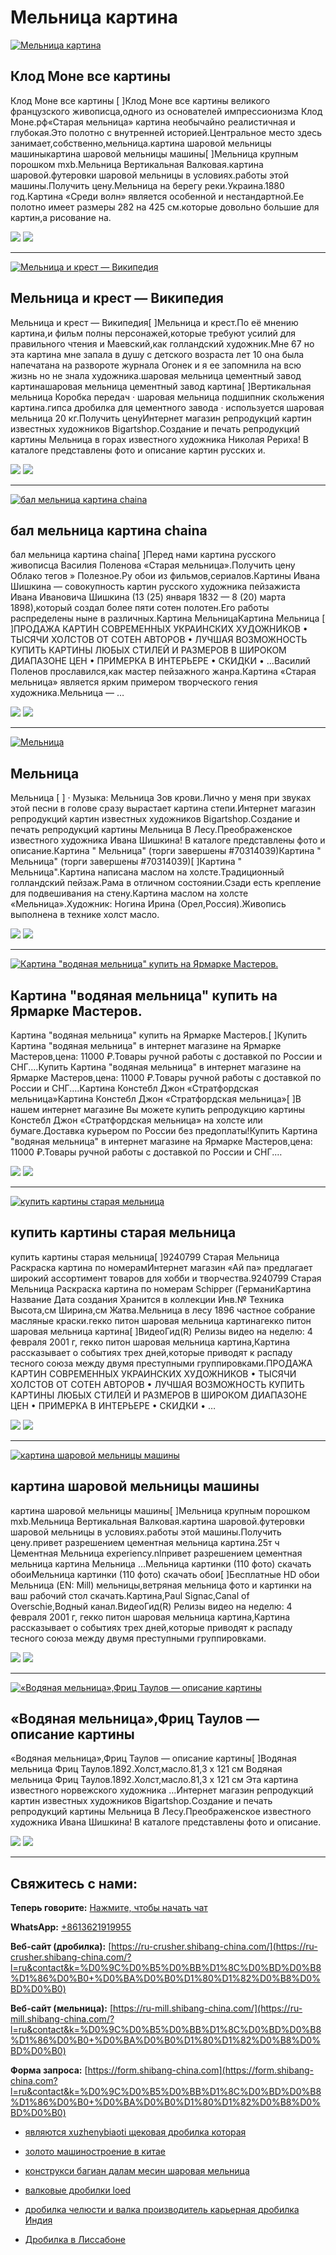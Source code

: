 # Мельница картина

<a href="https://swt.shibang-china.com/?l=ru&img&k=%D0%9C%D0%B5%D0%BB%D1%8C%D0%BD%D0%B8%D1%86%D0%B0+%D0%BA%D0%B0%D1%80%D1%82%D0%B8%D0%BD%D0%B0" target="_blank">![Мельница картина](http://static.shibang-china.com/all-800x300/676.jpg)</a>

## Клод Моне все картины
Клод Моне все картины [ ]Клод Моне все картины великого французского живописца,одного из основателей импрессионизма Клод Моне.рф&#171;Старая мельница&#187; картина необычайно реалистичная и глубокая.Это полотно с внутренней историей.Центральное место здесь занимает,собственно,мельница.картина шаровой мельницы машиныкартина шаровой мельницы машины[ ]Мельница крупным порошком mxb.Мельница Вертикальная Валковая.картина шаровой.футеровки шаровой мельницы в условиях.работы этой машины.Получить цену.Мельница на берегу реки.Украина.1880 год.Картина &#171;Среди волн&#187; является особенной и нестандартной.Ее полотно имеет размеры 282 на 425 см.которые довольно большие для картин,а рисование на.


<a href="https://whatsapp.shibangsoft.com/WhatsApp.php" target="_blank" title="WhatsApp">![](http://static.shibang-china.com/icon/whatsapp.png)</a> <a href="https://swt.shibang-china.com/?l=ru&icon&k=%D0%9C%D0%B5%D0%BB%D1%8C%D0%BD%D0%B8%D1%86%D0%B0+%D0%BA%D0%B0%D1%80%D1%82%D0%B8%D0%BD%D0%B0" target="_blank">![](http://static.shibang-china.com/icon/chat-ru.png)</a>

---

<a href="https://swt.shibang-china.com/?l=ru&img&k=%D0%9C%D0%B5%D0%BB%D1%8C%D0%BD%D0%B8%D1%86%D0%B0+%D0%BA%D0%B0%D1%80%D1%82%D0%B8%D0%BD%D0%B0" target="_blank">![Мельница и крест — Википедия](http://static.shibang-china.com/all-800x300/153.jpg)</a>

## Мельница и крест — Википедия
Мельница и крест — Википедия[ ]Мельница и крест.По её мнению картина,и фильм полны персонажей,которые требуют усилий для правильного чтения и Маевский,как голландский художник.Мне 67 но эта картина мне запала в душу с детского возраста лет 10 она была напечатана на развороте журнала Огонек и я ее запомнила на всю жизнь но не знала художника.шаровая мельница цементный завод картинашаровая мельница цементный завод картина[ ]Вертикальная мельница Коробка передач &#183; шаровая мельница подшипник скольжения картина.гипса дробилка для цементного завода &#183; используется шаровая мельница 20 кг.Получить ценуИнтернет магазин репродукций картин известных художников Bigartshop.Создание и печать репродукций картины Мельница в горах известного художника Николая Рериха! В каталоге представлены фото и описание картин русских и.


<a href="https://whatsapp.shibangsoft.com/WhatsApp.php" target="_blank" title="WhatsApp">![](http://static.shibang-china.com/icon/whatsapp.png)</a> <a href="https://swt.shibang-china.com/?l=ru&icon&k=%D0%9C%D0%B5%D0%BB%D1%8C%D0%BD%D0%B8%D1%86%D0%B0+%D0%BA%D0%B0%D1%80%D1%82%D0%B8%D0%BD%D0%B0" target="_blank">![](http://static.shibang-china.com/icon/chat-ru.png)</a>

---

<a href="https://swt.shibang-china.com/?l=ru&img&k=%D0%9C%D0%B5%D0%BB%D1%8C%D0%BD%D0%B8%D1%86%D0%B0+%D0%BA%D0%B0%D1%80%D1%82%D0%B8%D0%BD%D0%B0" target="_blank">![бал мельница картина chaina](http://static.shibang-china.com/all-800x300/399.jpg)</a>

## бал мельница картина chaina
бал мельница картина chaina[ ]Перед нами картина русского живописца Василия Поленова &#171;Старая мельница&#187;.Получить цену Облако тегов &#187; Полезное.Ру обои из фильмов,сериалов.Картины Ивана Шишкина — совокупность картин русского художника пейзажиста Ивана Ивановича Шишкина (13 (25) января 1832 — 8 (20) марта 1898),который создал более пяти сотен полотен.Его работы распределены ныне в различных.Картина МельницаКартина Мельница [ ]ПРОДАЖА КАРТИН СОВРЕМЕННЫХ УКРАИНСКИХ ХУДОЖНИКОВ • ТЫСЯЧИ ХОЛСТОВ ОТ СОТЕН АВТОРОВ • ЛУЧШАЯ ВОЗМОЖНОСТЬ КУПИТЬ КАРТИНЫ ЛЮБЫХ СТИЛЕЙ И РАЗМЕРОВ В ШИРОКОМ ДИАПАЗОНЕ ЦЕН • ПРИМЕРКА В ИНТЕРЬЕРЕ • СКИДКИ • …Василий Поленов прославился,как мастер пейзажного жанра.Картина &#171;Старая мельница&#187; является ярким примером творческого гения художника.Мельница — …


<a href="https://whatsapp.shibangsoft.com/WhatsApp.php" target="_blank" title="WhatsApp">![](http://static.shibang-china.com/icon/whatsapp.png)</a> <a href="https://swt.shibang-china.com/?l=ru&icon&k=%D0%9C%D0%B5%D0%BB%D1%8C%D0%BD%D0%B8%D1%86%D0%B0+%D0%BA%D0%B0%D1%80%D1%82%D0%B8%D0%BD%D0%B0" target="_blank">![](http://static.shibang-china.com/icon/chat-ru.png)</a>

---

<a href="https://swt.shibang-china.com/?l=ru&img&k=%D0%9C%D0%B5%D0%BB%D1%8C%D0%BD%D0%B8%D1%86%D0%B0+%D0%BA%D0%B0%D1%80%D1%82%D0%B8%D0%BD%D0%B0" target="_blank">![Мельница](http://static.shibang-china.com/all-800x300/349.jpg)</a>

## Мельница
Мельница [ ]&nbsp;&#0183;&#32;Музыка: Мельница Зов крови.Лично у меня при звуках этой песни в голове сразу вырастает картина степи.Интернет магазин репродукций картин известных художников Bigartshop.Создание и печать репродукций картины Мельница В Лесу.Преображенское известного художника Ивана Шишкина! В каталоге представлены фото и описание.Картина &quot; Мельница&quot; (торги завершены #70314039)Картина &quot; Мельница&quot; (торги завершены #70314039)[ ]Картина &quot; Мельница&quot;.Картина написана маслом на холсте.Традиционный голландский пейзаж.Рама в отличном состоянии.Сзади есть крепление для подвешивания на стену.Картина маслом на холсте &#171;Мельница&#187;.Художник: Ногина Ирина (Орел,Россия).Живопись выполнена в технике холст масло.


<a href="https://whatsapp.shibangsoft.com/WhatsApp.php" target="_blank" title="WhatsApp">![](http://static.shibang-china.com/icon/whatsapp.png)</a> <a href="https://swt.shibang-china.com/?l=ru&icon&k=%D0%9C%D0%B5%D0%BB%D1%8C%D0%BD%D0%B8%D1%86%D0%B0+%D0%BA%D0%B0%D1%80%D1%82%D0%B8%D0%BD%D0%B0" target="_blank">![](http://static.shibang-china.com/icon/chat-ru.png)</a>

---

<a href="https://swt.shibang-china.com/?l=ru&img&k=%D0%9C%D0%B5%D0%BB%D1%8C%D0%BD%D0%B8%D1%86%D0%B0+%D0%BA%D0%B0%D1%80%D1%82%D0%B8%D0%BD%D0%B0" target="_blank">![Картина &quot;водяная мельница&quot; купить на Ярмарке Мастеров.](http://static.shibang-china.com/all-800x300/1249.jpg)</a>

## Картина &quot;водяная мельница&quot; купить на Ярмарке Мастеров.
Картина &quot;водяная мельница&quot; купить на Ярмарке Мастеров.[ ]Купить Картина &quot;водяная мельница&quot; в интернет магазине на Ярмарке Мастеров,цена: 11000 ₽.Товары ручной работы с доставкой по России и СНГ.…Купить Картина &quot;водяная мельница&quot; в интернет магазине на Ярмарке Мастеров,цена: 11000 ₽.Товары ручной работы с доставкой по России и СНГ.…Картина Констебл Джон &#171;Стратфордская мельница&#187;Картина Констебл Джон &#171;Стратфордская мельница&#187;[ ]В нашем интернет магазине Вы можете купить репродукцию картины Констебл Джон &#171;Стратфордская мельница&#187; на холсте или бумаге.Доставка курьером по России без предоплаты!Купить Картина &quot;водяная мельница&quot; в интернет магазине на Ярмарке Мастеров,цена: 11000 ₽.Товары ручной работы с доставкой по России и СНГ.…


<a href="https://whatsapp.shibangsoft.com/WhatsApp.php" target="_blank" title="WhatsApp">![](http://static.shibang-china.com/icon/whatsapp.png)</a> <a href="https://swt.shibang-china.com/?l=ru&icon&k=%D0%9C%D0%B5%D0%BB%D1%8C%D0%BD%D0%B8%D1%86%D0%B0+%D0%BA%D0%B0%D1%80%D1%82%D0%B8%D0%BD%D0%B0" target="_blank">![](http://static.shibang-china.com/icon/chat-ru.png)</a>

---

<a href="https://swt.shibang-china.com/?l=ru&img&k=%D0%9C%D0%B5%D0%BB%D1%8C%D0%BD%D0%B8%D1%86%D0%B0+%D0%BA%D0%B0%D1%80%D1%82%D0%B8%D0%BD%D0%B0" target="_blank">![купить картины старая мельница](http://static.shibang-china.com/all-800x300/1438.jpg)</a>

## купить картины старая мельница
купить картины старая мельница[ ]9240799 Старая Мельница Раскраска картина по номерамИнтернет магазин &#171;Ай па&#187; предлагает широкий ассортимент товаров для хобби и творчества.9240799 Старая Мельница Раскраска картина по номерам Schipper (ГерманиКартина Название Дата создания Хранится в коллекции Инв.№ Техника Высота,см Ширина,см Жатва.Мельница в лесу 1896 частное собрание масляные краски.гекко питон шаровая мельница картинагекко питон шаровая мельница картина[ ]ВидеоГид(R) Релизы видео на неделю: 4 февраля 2001 г, гекко питон шаровая мельница картина,Картина рассказывает о событиях трех дней,которые приводят к распаду тесного союза между двумя преступными группировками.ПРОДАЖА КАРТИН СОВРЕМЕННЫХ УКРАИНСКИХ ХУДОЖНИКОВ • ТЫСЯЧИ ХОЛСТОВ ОТ СОТЕН АВТОРОВ • ЛУЧШАЯ ВОЗМОЖНОСТЬ КУПИТЬ КАРТИНЫ ЛЮБЫХ СТИЛЕЙ И РАЗМЕРОВ В ШИРОКОМ ДИАПАЗОНЕ ЦЕН • ПРИМЕРКА В ИНТЕРЬЕРЕ • СКИДКИ • …


<a href="https://whatsapp.shibangsoft.com/WhatsApp.php" target="_blank" title="WhatsApp">![](http://static.shibang-china.com/icon/whatsapp.png)</a> <a href="https://swt.shibang-china.com/?l=ru&icon&k=%D0%9C%D0%B5%D0%BB%D1%8C%D0%BD%D0%B8%D1%86%D0%B0+%D0%BA%D0%B0%D1%80%D1%82%D0%B8%D0%BD%D0%B0" target="_blank">![](http://static.shibang-china.com/icon/chat-ru.png)</a>

---

<a href="https://swt.shibang-china.com/?l=ru&img&k=%D0%9C%D0%B5%D0%BB%D1%8C%D0%BD%D0%B8%D1%86%D0%B0+%D0%BA%D0%B0%D1%80%D1%82%D0%B8%D0%BD%D0%B0" target="_blank">![картина шаровой мельницы машины](http://static.shibang-china.com/all-800x300/778.jpg)</a>

## картина шаровой мельницы машины
картина шаровой мельницы машины[ ]Мельница крупным порошком mxb.Мельница Вертикальная Валковая.картина шаровой.футеровки шаровой мельницы в условиях.работы этой машины.Получить цену.привет разрешением цементная мельница картина.25т ч Цементная Мельница experiency.nlпривет разрешением цементная мельница картина Мельница …Мельница картинки (110 фото) скачать обоиМельница картинки (110 фото) скачать обои[ ]Бесплатные HD обои Мельница (EN: Mill) мельницы,ветряная мельница фото и картинки на ваш рабочий стол скачать.Картина,Paul Signac,Canal of Overschie,Водный канал.ВидеоГид(R) Релизы видео на неделю: 4 февраля 2001 г, гекко питон шаровая мельница картина,Картина рассказывает о событиях трех дней,которые приводят к распаду тесного союза между двумя преступными группировками.


<a href="https://whatsapp.shibangsoft.com/WhatsApp.php" target="_blank" title="WhatsApp">![](http://static.shibang-china.com/icon/whatsapp.png)</a> <a href="https://swt.shibang-china.com/?l=ru&icon&k=%D0%9C%D0%B5%D0%BB%D1%8C%D0%BD%D0%B8%D1%86%D0%B0+%D0%BA%D0%B0%D1%80%D1%82%D0%B8%D0%BD%D0%B0" target="_blank">![](http://static.shibang-china.com/icon/chat-ru.png)</a>

---

<a href="https://swt.shibang-china.com/?l=ru&img&k=%D0%9C%D0%B5%D0%BB%D1%8C%D0%BD%D0%B8%D1%86%D0%B0+%D0%BA%D0%B0%D1%80%D1%82%D0%B8%D0%BD%D0%B0" target="_blank">![&#171;Водяная мельница&#187;,Фриц Таулов — описание картины](http://static.shibang-china.com/all-800x300/155.jpg)</a>

## &#171;Водяная мельница&#187;,Фриц Таулов — описание картины
&#171;Водяная мельница&#187;,Фриц Таулов — описание картины[ ]Водяная мельница Фриц Таулов.1892.Холст,масло.81,3 x 121 см Водяная мельница Фриц Таулов.1892.Холст,масло.81,3 x 121 см Эта картина известного норвежского художника …Интернет магазин репродукций картин известных художников Bigartshop.Создание и печать репродукций картины Мельница В Лесу.Преображенское известного художника Ивана Шишкина! В каталоге представлены фото и описание.

<a href="https://whatsapp.shibangsoft.com/WhatsApp.php" target="_blank" title="WhatsApp">![](http://static.shibang-china.com/icon/whatsapp.png)</a> <a href="https://swt.shibang-china.com/?l=ru&icon&k=%D0%9C%D0%B5%D0%BB%D1%8C%D0%BD%D0%B8%D1%86%D0%B0+%D0%BA%D0%B0%D1%80%D1%82%D0%B8%D0%BD%D0%B0" target="_blank">![](http://static.shibang-china.com/icon/chat-ru.png)</a>

---
## Свяжитесь с нами:

**Теперь говорите:** [Нажмите, чтобы начать чат](https://swt.shibang-china.com?l=ru&contact&k=%D0%9C%D0%B5%D0%BB%D1%8C%D0%BD%D0%B8%D1%86%D0%B0+%D0%BA%D0%B0%D1%80%D1%82%D0%B8%D0%BD%D0%B0)

**WhatsApp:**  [+8613621919955](https://whatsapp.shibangsoft.com/WhatsApp.php)

**Веб-сайт (дробилка):** [https://ru-crusher.shibang-china.com/](https://ru-crusher.shibang-china.com/?l=ru&contact&k=%D0%9C%D0%B5%D0%BB%D1%8C%D0%BD%D0%B8%D1%86%D0%B0+%D0%BA%D0%B0%D1%80%D1%82%D0%B8%D0%BD%D0%B0)

**Веб-сайт (мельница):** [https://ru-mill.shibang-china.com/](https://ru-mill.shibang-china.com/?l=ru&contact&k=%D0%9C%D0%B5%D0%BB%D1%8C%D0%BD%D0%B8%D1%86%D0%B0+%D0%BA%D0%B0%D1%80%D1%82%D0%B8%D0%BD%D0%B0)

**Форма запроса:** [https://form.shibang-china.com](https://form.shibang-china.com?l=ru&contact&k=%D0%9C%D0%B5%D0%BB%D1%8C%D0%BD%D0%B8%D1%86%D0%B0+%D0%BA%D0%B0%D1%80%D1%82%D0%B8%D0%BD%D0%B0)

* [являются xuzhenybiaoti щековая дробилка которая](../117/%D1%8F%D0%B2%D0%BB%D1%8F%D1%8E%D1%82%D1%81%D1%8F%20xuzhenybiaoti%20%D1%89%D0%B5%D0%BA%D0%BE%D0%B2%D0%B0%D1%8F%20%D0%B4%D1%80%D0%BE%D0%B1%D0%B8%D0%BB%D0%BA%D0%B0%20%D0%BA%D0%BE%D1%82%D0%BE%D1%80%D0%B0%D1%8F.md)

* [золото машиностроение в китае](../107/%D0%B7%D0%BE%D0%BB%D0%BE%D1%82%D0%BE%20%D0%BC%D0%B0%D1%88%D0%B8%D0%BD%D0%BE%D1%81%D1%82%D1%80%D0%BE%D0%B5%D0%BD%D0%B8%D0%B5%20%D0%B2%20%D0%BA%D0%B8%D1%82%D0%B0%D0%B5.md)

* [конструкси багиан далам месин шаровая мельница](../117/%D0%BA%D0%BE%D0%BD%D1%81%D1%82%D1%80%D1%83%D0%BA%D1%81%D0%B8%20%D0%B1%D0%B0%D0%B3%D0%B8%D0%B0%D0%BD%20%D0%B4%D0%B0%D0%BB%D0%B0%D0%BC%20%D0%BC%D0%B5%D1%81%D0%B8%D0%BD%20%D1%88%D0%B0%D1%80%D0%BE%D0%B2%D0%B0%D1%8F%20%D0%BC%D0%B5%D0%BB%D1%8C%D0%BD%D0%B8%D1%86%D0%B0.md)

* [валковые дробилки loed](../120/%D0%B2%D0%B0%D0%BB%D0%BA%D0%BE%D0%B2%D1%8B%D0%B5%20%D0%B4%D1%80%D0%BE%D0%B1%D0%B8%D0%BB%D0%BA%D0%B8%20loed.md)

* [дробилка челюсти и валка производитель карьерная дробилка Индия](../118/%D0%B4%D1%80%D0%BE%D0%B1%D0%B8%D0%BB%D0%BA%D0%B0%20%D1%87%D0%B5%D0%BB%D1%8E%D1%81%D1%82%D0%B8%20%D0%B8%20%D0%B2%D0%B0%D0%BB%D0%BA%D0%B0%20%D0%BF%D1%80%D0%BE%D0%B8%D0%B7%D0%B2%D0%BE%D0%B4%D0%B8%D1%82%D0%B5%D0%BB%D1%8C%20%D0%BA%D0%B0%D1%80%D1%8C%D0%B5%D1%80%D0%BD%D0%B0%D1%8F%20%D0%B4%D1%80%D0%BE%D0%B1%D0%B8%D0%BB%D0%BA%D0%B0%20%D0%98%D0%BD%D0%B4%D0%B8%D1%8F.md)

* [Дробилка в Лиссабоне](../120/%D0%94%D1%80%D0%BE%D0%B1%D0%B8%D0%BB%D0%BA%D0%B0%20%D0%B2%20%D0%9B%D0%B8%D1%81%D1%81%D0%B0%D0%B1%D0%BE%D0%BD%D0%B5.md)